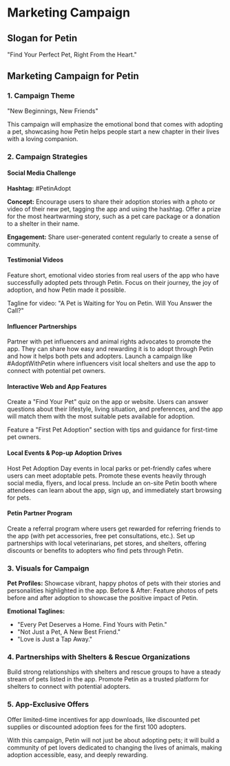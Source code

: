 # Marketing Campaign

## Slogan for Petin

"Find Your Perfect Pet, Right From the Heart."

## Marketing Campaign for Petin

### 1. Campaign Theme

"New Beginnings, New Friends"

This campaign will emphasize the emotional bond that comes with adopting a pet, showcasing how Petin helps people start a new chapter in their lives with a loving companion.

### 2. Campaign Strategies

#### Social Media Challenge

**Hashtag:** #PetinAdopt

**Concept:** Encourage users to share their adoption stories with a photo or video of their new pet, tagging the app and using the hashtag. Offer a prize for the most heartwarming story, such as a pet care package or a donation to a shelter in their name.

**Engagement:** Share user-generated content regularly to create a sense of community.

#### Testimonial Videos

Feature short, emotional video stories from real users of the app who have successfully adopted pets through Petin. Focus on their journey, the joy of adoption, and how Petin made it possible.

Tagline for video: "A Pet is Waiting for You on Petin. Will You Answer the Call?"

#### Influencer Partnerships

Partner with pet influencers and animal rights advocates to promote the app. They can share how easy and rewarding it is to adopt through Petin and how it helps both pets and adopters.
Launch a campaign like #AdoptWithPetin where influencers visit local shelters and use the app to connect with potential pet owners.

#### Interactive Web and App Features

Create a "Find Your Pet" quiz on the app or website. Users can answer questions about their lifestyle, living situation, and preferences, and the app will match them with the most suitable pets available for adoption.

Feature a "First Pet Adoption" section with tips and guidance for first-time pet owners.

#### Local Events & Pop-up Adoption Drives

Host Pet Adoption Day events in local parks or pet-friendly cafes where users can meet adoptable pets. Promote these events heavily through social media, flyers, and local press.
Include an on-site Petin booth where attendees can learn about the app, sign up, and immediately start browsing for pets.

#### Petin Partner Program

Create a referral program where users get rewarded for referring friends to the app (with pet accessories, free pet consultations, etc.).
Set up partnerships with local veterinarians, pet stores, and shelters, offering discounts or benefits to adopters who find pets through Petin.

### 3. Visuals for Campaign

**Pet Profiles:** Showcase vibrant, happy photos of pets with their stories and personalities highlighted in the app.
Before & After: Feature photos of pets before and after adoption to showcase the positive impact of Petin.

**Emotional Taglines:**

* "Every Pet Deserves a Home. Find Yours with Petin."
* "Not Just a Pet, A New Best Friend."
* "Love is Just a Tap Away."

### 4. Partnerships with Shelters & Rescue Organizations

Build strong relationships with shelters and rescue groups to have a steady stream of pets listed in the app.
Promote Petin as a trusted platform for shelters to connect with potential adopters.

### 5. App-Exclusive Offers

Offer limited-time incentives for app downloads, like discounted pet supplies or discounted adoption fees for the first 100 adopters.

With this campaign, Petin will not just be about adopting pets; it will build a community of pet lovers dedicated to changing the lives of animals, making adoption accessible, easy, and deeply rewarding.
